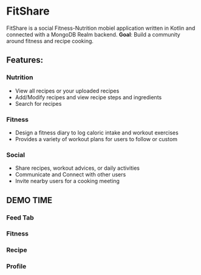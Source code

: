 # FitShare
FitShare is a social Fitness-Nutrition mobiel application written in Kotlin and connected with a MongoDB Realm backend.
**Goal**: Build a community around fitness and recipe cooking.

## Features:
### Nutrition
  * View all recipes or your uploaded recipes
  * Add/Modify recipes and view recipe steps and ingredients
  * Search for recipes
### Fitness
  * Design a fitness diary to log caloric intake and workout exercises
  * Provides a variety of workout plans for users to follow or custom
### Social
  * Share recipes, workout advices, or daily activities
  * Communicate and Connect with other users
  * Invite nearby users for a cooking meeting

## DEMO TIME
### Feed Tab

### Fitness

### Recipe

### Profile


